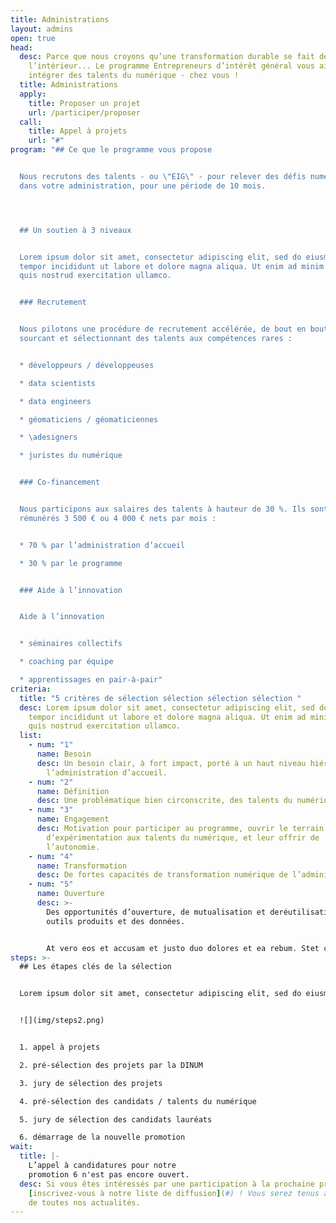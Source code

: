 ```yaml
---
title: Administrations
layout: admins
open: true
head:
  desc: Parce que nous croyons qu’une transformation durable se fait de
    l’intérieur... Le programme Entrepreneurs d’intérêt général vous aide à
    intégrer des talents du numérique - chez vous !
  title: Administrations
  apply:
    title: Proposer un projet
    url: /participer/proposer
  call:
    title: Appel à projets
    url: "#"
program: "## Ce que le programme vous propose


  Nous recrutons des talents - ou \"EIG\" - pour relever des défis numériques
  dans votre administration, pour une période de 10 mois.




  ## Un soutien à 3 niveaux


  Lorem ipsum dolor sit amet, consectetur adipiscing elit, sed do eiusmod
  tempor incididunt ut labore et dolore magna aliqua. Ut enim ad minim veniam,
  quis nostrud exercitation ullamco.


  ### Recrutement


  Nous pilotons une procédure de recrutement accélérée, de bout en bout, en
  sourcant et sélectionnant des talents aux compétences rares :


  * développeurs / développeuses

  * data scientists

  * data engineers

  * géomaticiens / géomaticiennes

  * \adesigners

  * juristes du numérique


  ### Co-financement


  Nous participons aux salaires des talents à hauteur de 30 %. Ils sont
  rémunérés 3 500 € ou 4 000 € nets par mois :


  * 70 % par l’administration d’accueil

  * 30 % par le programme


  ### Aide à l’innovation


  Aide à l’innovation


  * séminaires collectifs

  * coaching par équipe

  * apprentissages en pair-à-pair"
criteria:
  title: "5 critères de sélection sélection sélection sélection "
  desc: Lorem ipsum dolor sit amet, consectetur adipiscing elit, sed do eiusmod
    tempor incididunt ut labore et dolore magna aliqua. Ut enim ad minim veniam,
    quis nostrud exercitation ullamco.
  list:
    - num: "1"
      name: Besoin
      desc: Un besoin clair, à fort impact, porté à un haut niveau hiérarchique par
        l’administration d’accueil.
    - num: "2"
      name: Définition
      desc: Une problématique bien circonscrite, des talents du numérique cohérents.
    - num: "3"
      name: Engagement
      desc: Motivation pour participer au programme, ouvrir le terrain
        d’expérimentation aux talents du numérique, et leur offrir de
        l’autonomie.
    - num: "4"
      name: Transformation
      desc: De fortes capacités de transformation numérique de l’administration.
    - num: "5"
      name: Ouverture
      desc: >-
        Des opportunités d’ouverture, de mutualisation et deréutilisation des
        outils produits et des données.


        At vero eos et accusam et justo duo dolores et ea rebum. Stet clita kasd gubergren, no sea takimata sanctus est Lorem ipsum dolor sit amet.
steps: >-
  ## Les étapes clés de la sélection


  Lorem ipsum dolor sit amet, consectetur adipiscing elit, sed do eiusmod tempor incididunt ut labore et dolore magna aliqua. Ut enim ad minim veniam, quis nostrud exercitation ullamco :


  ![](img/steps2.png)


  1. appel à projets

  2. pré-sélection des projets par la DINUM

  3. jury de sélection des projets

  4. pré-sélection des candidats / talents du numérique

  5. jury de sélection des candidats lauréats

  6. démarrage de la nouvelle promotion
wait:
  title: |-
    L’appel à candidatures pour notre
    promotion 6 n'est pas encore ouvert.
  desc: Si vous êtes intéressés par une participation à la prochaine promotion,
    [inscrivez-vous à notre liste de diffusion](#) ! Vous serez tenus au courant
    de toutes nos actualités.
---
```

